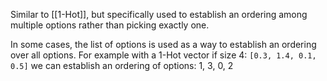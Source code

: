 Similar to [[1-Hot]], but specifically used to establish an ordering among multiple options rather than picking exactly one.

In some cases, the list of options is used as a way to establish an ordering over all options. For example with a 1-Hot vector if size 4: `[0.3, 1.4, 0.1, 0.5]`  we can establish an ordering of options: 1, 3, 0, 2